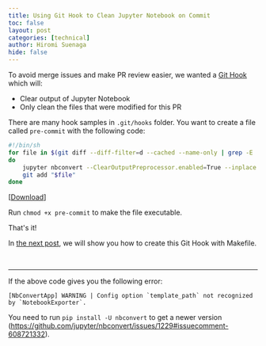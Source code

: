 ```yaml
---
title: Using Git Hook to Clean Jupyter Notebook on Commit
toc: false
layout: post
categories: [technical]
author: Hiromi Suenaga
hide: false
---
```



To avoid merge issues and make PR review easier, we wanted a [Git Hook](https://git-scm.com/book/en/v2/Customizing-Git-Git-Hooks) which will:
- Clear output of Jupyter Notebook
- Only clean the files that were modified for this PR


There are many hook samples in `.git/hooks` folder. You want to create a file called `pre-commit` with the following code:
    
```bash
#!/bin/sh
for file in $(git diff --diff-filter=d --cached --name-only | grep -E 'customers/.+\.ipynb$')
do
    jupyter nbconvert --ClearOutputPreprocessor.enabled=True --inplace "$file"
    git add "$file"
done

```
[[Download](/assets/files/pre-commit)]

Run `chmod +x pre-commit` to make the file executable.

That's it!

In [the next post](/technical/2022/02/06/Makefile_to_create_githook.html), we will show you how to create this Git Hook with Makefile.

<br />

---

If the above code gives you the following error:
```
[NbConvertApp] WARNING | Config option `template_path` not recognized by `NotebookExporter`.
```

You need to run `pip install -U nbconvert` to get a newer version (https://github.com/jupyter/nbconvert/issues/1229#issuecomment-608721332).

